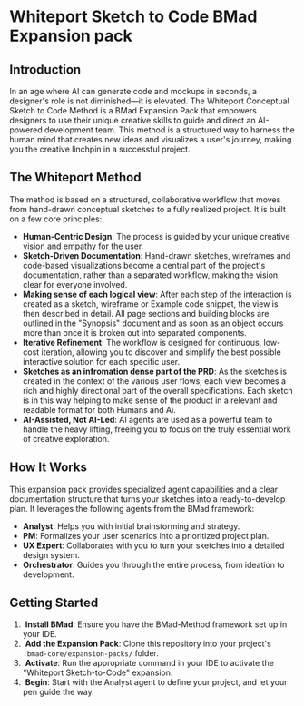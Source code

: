 # Whiteport Sketch to Code BMad Expansion pack

## Introduction

In an age where AI can generate code and mockups in seconds, a designer's role is not diminished—it is elevated. The Whiteport Conceptual Sketch to Code Method is a BMad Expansion Pack that empowers designers to use their unique creative skills to guide and direct an AI-powered development team. This method is a structured way to harness the human mind that creates new ideas and visualizes a user's journey, making you the creative linchpin in a successful project.

## The Whiteport Method

The method is based on a structured, collaborative workflow that moves from hand-drawn conceptual sketches to a fully realized project. It is built on a few core principles:
* **Human-Centric Design**: The process is guided by your unique creative vision and empathy for the user.
* **Sketch-Driven Documentation**: Hand-drawn sketches, wireframes and code-based visualizations become a central part of the project's documentation, rather than a separated workflow, making the vision clear for everyone involved.
* **Making sense of each logical view**: After each step of the interaction is created as a sketch, wireframe or Example code snippet, the view is then described in detail. All page sections and building blocks are outlined in the "Synopsis" document and as soon as an object occurs more than once it is broken out into separated components. 
* **Iterative Refinement**: The workflow is designed for continuous, low-cost iteration, allowing you to discover and simplify the best possible interactive solution for each specific user.
* **Sketches as an infromation dense part of the PRD**: As the sketches is created in the context of the various user flows, each view becomes a rich and highly directional part of the overall specifications. Each sketch is in this way helping to make sense of the product in a relevant and readable format for both Humans and Ai. 
* **AI-Assisted, Not AI-Led**: AI agents are used as a powerful team to handle the heavy lifting, freeing you to focus on the truly essential work of creative exploration.

## How It Works

This expansion pack provides specialized agent capabilities and a clear documentation structure that turns your sketches into a ready-to-develop plan. It leverages the following agents from the BMad framework:
* **Analyst**: Helps you with initial brainstorming and strategy.
* **PM**: Formalizes your user scenarios into a prioritized project plan.
* **UX Expert**: Collaborates with you to turn your sketches into a detailed design system.
* **Orchestrator**: Guides you through the entire process, from ideation to development.

## Getting Started

1.  **Install BMad**: Ensure you have the BMad-Method framework set up in your IDE.
2.  **Add the Expansion Pack**: Clone this repository into your project's `.bmad-core/expansion-packs/` folder.
3.  **Activate**: Run the appropriate command in your IDE to activate the "Whiteport Sketch-to-Code" expansion.
4.  **Begin**: Start with the Analyst agent to define your project, and let your pen guide the way.